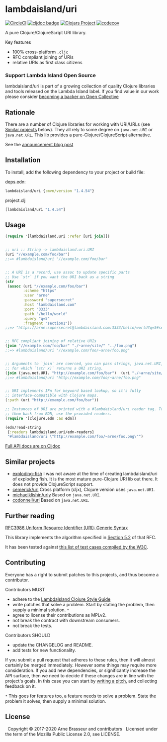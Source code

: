 # lambdaisland/uri

<!-- badges -->
[![CircleCI](https://circleci.com/gh/lambdaisland/uri.svg?style=svg)](https://circleci.com/gh/lambdaisland/uri) [![cljdoc badge](https://cljdoc.org/badge/lambdaisland/uri)](https://cljdoc.org/d/lambdaisland/uri) [![Clojars Project](https://img.shields.io/clojars/v/lambdaisland/uri.svg)](https://clojars.org/lambdaisland/uri) [![codecov](https://codecov.io/gh/lambdaisland/uri/branch/master/graph/badge.svg)](https://codecov.io/gh/lambdaisland/uri)
<!-- /badges -->

A pure Clojure/ClojureScript URI library.

Key features

- 100% cross-platform `.cljc`
- RFC compliant joining of URIs
- relative URIs as first class citizens

<!-- opencollective -->
### Support Lambda Island Open Source

lambdaisland/uri is part of a growing collection of quality Clojure libraries and
tools released on the Lambda Island label. If you find value in our work please
consider [becoming a backer on Open Collective](http://opencollective.com/lambda-island#section-contribute)
<!-- /opencollective -->

## Rationale

There are a number of Clojure libraries for working with URI/URLs (see
[Similar projects](#similar-projects) below). They all rely to some degree on
`java.net.URI` or `java.net.URL`. This lib provides a pure-Clojure/ClojureScript
alternative.

See the [announcement blog post](https://lambdaisland.com/blog/27-02-2017-announcing-lambdaisland-uri)

## Installation

To install, add the following dependency to your project or build file:

deps.edn:

``` clojure
lambdaisland/uri {:mvn/version "1.4.54"}
```

project.clj

``` clojure
[lambdaisland/uri "1.4.54"]
```

## Usage

``` clojure
(require '[lambdaisland.uri :refer [uri join]])


;; uri :: String -> lambdaisland.uri.URI
(uri "//example.com/foo/bar")
;;=> #lambdaisland/uri "//example.com/foo/bar"


;; A URI is a record, use assoc to update specific parts
;; Use `str` if you want the URI back as a string
(str
 (assoc (uri "//example.com/foo/bar")
        :scheme "https"
        :user "arne"
        :password "supersecret"
        :host "lambdaisland.com"
        :port "3333"
        :path "/hello/world"
        :query "q=5"
        :fragment "section1"))
;;=> "https://arne:supersecret@lambdaisland.com:3333/hello/world?q=5#section1"


;; RFC compliant joining of relative URIs
(join "//example.com/foo/bar" "./~arne/site/" "../foo.png")
;;=> #lambdaisland/uri "//example.com/foo/~arne/foo.png"


;; Arguments to `join` are coerced, you can pass strings, java.net.URI, or any x
;; for which `(str x)` returns a URI string.
(join (java.net.URI. "http://example.com/foo/bar")  (uri "./~arne/site/") "../foo.png")
;;=> #lambdaisland/uri "http://example.com/foo/~arne/foo.png"


;; URI implements IFn for keyword based lookup, so it's fully
;; interface-compatible with Clojure maps.
(:path (uri "http://example.com/foo/bar"))

;; Instances of URI are printed with a #lambdaisland/uri reader tag. To read
;; them back from EDN, use the provided readers.
(require '[clojure.edn :as edn])

(edn/read-string
 {:readers lambdaisland.uri/edn-readers}
 "#lambdaisland/uri \"http://example.com/foo/~arne/foo.png\"")
```

[Full API docs are on Cljdoc](https://cljdoc.org/d/lambdaisland/uri)

## Similar projects

* [exploding-fish](https://github.com/wtetzner/exploding-fish)
  I was not aware at the time of creating lambdaisland/uri of exploding fish. It
  is the most mature pure-Clojure URI lib out there. It does not provide
  ClojureScript support.
* [cemerick/url](https://github.com/cemerick/url)
  Cross platform (cljx), Clojure version uses `java.net.URI`.
* [michaelklishin/urly](https://github.com/michaelklishin/urly)
  Based on `java.net.URI`.
* [codonnell/uri](https://github.com/codonnell/uri)
  Based on `java.net.URI`.

## Further reading

[RFC3986 Uniform Resource Identifier (URI): Generic Syntax](https://www.ietf.org/rfc/rfc3986.txt)

This library implements the algorithm specified in [Section 5.2](https://tools.ietf.org/html/rfc3986#section-5.2) of that RFC.

It has been tested against [this list of test cases compiled by the W3C](https://www.w3.org/2004/04/uri-rel-test.html).

<!-- contributing -->
## Contributing

Everyone has a right to submit patches to this projects, and thus become a contributor.

Contributors MUST

- adhere to the [LambdaIsland Clojure Style Guide](https://nextjournal.com/lambdaisland/clojure-style-guide)
- write patches that solve a problem. Start by stating the problem, then supply a minimal solution. `*`
- agree to license their contributions as MPLv2.
- not break the contract with downstream consumers.
- not break the tests.

Contributors SHOULD

- update the CHANGELOG and README.
- add tests for new functionality.

If you submit a pull request that adheres to these rules, then it will almost
certainly be merged immediately. However some things may require more
consideration. If you add new dependencies, or significantly increase the API
surface, then we need to decide if these changes are in line with the project's
goals. In this case you can start by [writing a
pitch](https://nextjournal.com/lambdaisland/pitch-template), and collecting
feedback on it.

`*` This goes for features too, a feature needs to solve a problem. State the problem it solves, then supply a minimal solution.
<!-- /contributing -->

<!-- license-mpl -->
## License
&nbsp;
Copyright &copy; 2017-2020 Arne Brasseur and contributors
&nbsp;
Licensed under the term of the Mozilla Public License 2.0, see LICENSE.
<!-- /license-epl -->
